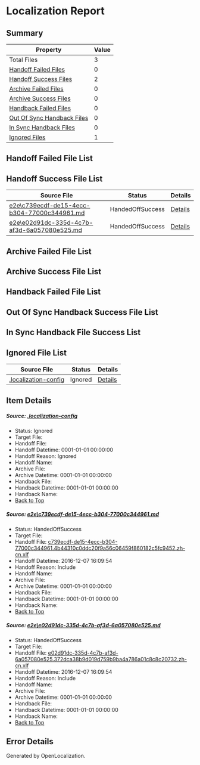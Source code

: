 # <a name='report-top'></a> Localization Report

## Summary
 Property | Value 
 -------- | ----- 
 Total Files | 3
[ Handoff Failed Files ](#handoff-failed-list)| 0
[ Handoff Success Files ](#handoff-success-list)| 2
[ Archive Failed Files ](#archive-failed-list)| 0
[ Archive Success Files ](#archive-success-list)| 0
[ Handback Failed Files ](#handback-failed-list)| 0
[ Out Of Sync Handback Files ](#outofsync-handback-success-list)| 0
[ In Sync Handback Files ](#insync-handback-success-list)| 0
[ Ignored Files ](#ignored-list)| 1

## <a name='handoff-failed-list'></a> Handoff Failed File List

## <a name='handoff-success-list'></a> Handoff Success File List
 Source File | Status | Details 
 ----------- | ------ | ------- 
 [e2e\c739ecdf-de15-4ecc-b304-77000c344961.md](https://github.com/OpenLocalizationTestOrg/ol-test0/blob/1a30545be90dfd727551778ed5ae383663aaa491/e2e/c739ecdf-de15-4ecc-b304-77000c344961.md) | HandedOffSuccess | [Details](#59c454a35a5fbcb623e232e22f29998f10bc05911)
 [e2e\e02d91dc-335d-4c7b-af3d-6a057080e525.md](https://github.com/OpenLocalizationTestOrg/ol-test0/blob/1a30545be90dfd727551778ed5ae383663aaa491/e2e/e02d91dc-335d-4c7b-af3d-6a057080e525.md) | HandedOffSuccess | [Details](#ba7b3d5468bf6664329fd25be34b079a794259df2)

## <a name='archive-failed-list'></a> Archive Failed File List

## <a name='archive-success-list'></a> Archive Success File List

## <a name='handback-failed-list'></a> Handback Failed File List

## <a name='outofsync-handback-success-list'></a> Out Of Sync Handback Success File List

## <a name='insync-handback-success-list'></a> In Sync Handback File Success List

## <a name='ignored-list'></a> Ignored File List
 Source File | Status | Details 
 ----------- | ------ | ------- 
 [.localization-config](https://github.com/OpenLocalizationTestOrg/ol-test0/blob/1a30545be90dfd727551778ed5ae383663aaa491/.localization-config) | Ignored | [Details](#c268a05ecaa7ec85942ed632c29928ee5bd6da8d0)

## Item Details
##### <a name='c268a05ecaa7ec85942ed632c29928ee5bd6da8d0'></a> Source: [.localization-config](https://github.com/OpenLocalizationTestOrg/ol-test0/blob/1a30545be90dfd727551778ed5ae383663aaa491/.localization-config)
* Status: Ignored
* Target File: 
* Handoff File: 
* Handoff Datetime: 0001-01-01 00:00:00
* Handoff Reason: Ignored
* Handoff Name: 
* Archive File: 
* Archive Datetime: 0001-01-01 00:00:00
* Handback File: 
* Handback Datetime: 0001-01-01 00:00:00
* Handback Name: 
* [Back to Top](#report-top)

##### <a name='59c454a35a5fbcb623e232e22f29998f10bc05911'></a> Source: [e2e\c739ecdf-de15-4ecc-b304-77000c344961.md](https://github.com/OpenLocalizationTestOrg/ol-test0/blob/1a30545be90dfd727551778ed5ae383663aaa491/e2e/c739ecdf-de15-4ecc-b304-77000c344961.md)
* Status: HandedOffSuccess
* Target File: 
* Handoff File: [c739ecdf-de15-4ecc-b304-77000c344961.4b44310c0ddc20f9a56c06459f860182c5fc9452.zh-cn.xlf](https://github.com/OpenLocalizationTestOrg/ol-test0-handoff/blob/ef0a62245899daa2a733512715f0b11eecfff7cf/ol-handoff/OpenLocalizationTestOrg/ol-test0-zhcn/qimu/ht/c739ecdf-de15-4ecc-b304-77000c344961.4b44310c0ddc20f9a56c06459f860182c5fc9452.zh-cn.xlf)
* Handoff Datetime: 2016-12-07 16:09:54
* Handoff Reason: Include
* Handoff Name: 
* Archive File: 
* Archive Datetime: 0001-01-01 00:00:00
* Handback File: 
* Handback Datetime: 0001-01-01 00:00:00
* Handback Name: 
* [Back to Top](#report-top)

##### <a name='ba7b3d5468bf6664329fd25be34b079a794259df2'></a> Source: [e2e\e02d91dc-335d-4c7b-af3d-6a057080e525.md](https://github.com/OpenLocalizationTestOrg/ol-test0/blob/1a30545be90dfd727551778ed5ae383663aaa491/e2e/e02d91dc-335d-4c7b-af3d-6a057080e525.md)
* Status: HandedOffSuccess
* Target File: 
* Handoff File: [e02d91dc-335d-4c7b-af3d-6a057080e525.372dca38b9d019d759b9ba4a786a01c8c8c20732.zh-cn.xlf](https://github.com/OpenLocalizationTestOrg/ol-test0-handoff/blob/ef0a62245899daa2a733512715f0b11eecfff7cf/ol-handoff/OpenLocalizationTestOrg/ol-test0-zhcn/qimu/ht/e02d91dc-335d-4c7b-af3d-6a057080e525.372dca38b9d019d759b9ba4a786a01c8c8c20732.zh-cn.xlf)
* Handoff Datetime: 2016-12-07 16:09:54
* Handoff Reason: Include
* Handoff Name: 
* Archive File: 
* Archive Datetime: 0001-01-01 00:00:00
* Handback File: 
* Handback Datetime: 0001-01-01 00:00:00
* Handback Name: 
* [Back to Top](#report-top)


## Error Details

Generated by OpenLocalization.
